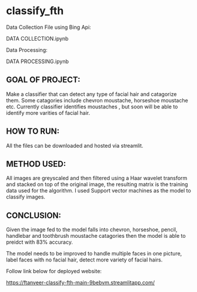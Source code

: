 # classify_fth

Data Collection File using Bing Api:

DATA COLLECTION.ipynb

Data Processing:

DATA PROCESSING.ipynb


## GOAL OF PROJECT:
Make a classifier that can detect any type of facial hair and catagorize them. Some catagories include chevron moustache, horseshoe moustache etc. Currently classifier 
identifies moustaches , but soon will be able to identify more varities of facial hair. 


## HOW TO RUN:
All the files can be downloaded and hosted via streamlit. 

## METHOD USED:
All images are greyscaled and then filtered using a Haar wavelet transform and stacked on top of the original image, the resulting matrix is the training data used for the 
algorithm. I used Support vector machines as the model to classify images. 

## CONCLUSION:
Given the image fed to the model falls into chevron, horseshoe, pencil, handlebar and toothbrush moustache catagories then the model is able to preidct with 83% accuracy.

The model needs to be improved to handle multiple faces in one picture, label faces with no facial hair, detect more variety of facial hairs. 

Follow link below for deployed website:

https://ftanveer-classify-fth-main-9bebvm.streamlitapp.com/

